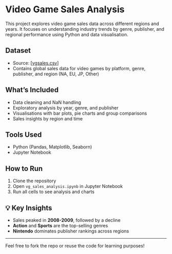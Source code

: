 # Video Game Sales Analysis

This project explores video game sales data across different regions and years. It focuses on understanding industry trends by genre, publisher, and regional performance using Python and data visualisation.

## Dataset
- Source: [[vgsales.csv](./vgsales.csv](https://www.kaggle.com/datasets/gregorut/videogamesales))]
- Contains global sales data for video games by platform, genre, publisher, and region (NA, EU, JP, Other)

## What’s Included
- Data cleaning and NaN handling
- Exploratory analysis by year, genre, and publisher
- Visualisations with bar plots, pie charts and group comparisons
- Sales insights by region and time

## Tools Used
- Python (Pandas, Matplotlib, Seaborn)
- Jupyter Notebook

## How to Run
1. Clone the repository
2. Open `vg_sales_analysis.ipynb` in Jupyter Notebook
3. Run all cells to see analysis and charts

## 💡 Key Insights
- Sales peaked in **2008-2009**, followed by a decline
- **Action** and **Sports** are the top-selling genres
- **Nintendo** dominates publisher rankings across regions

---

Feel free to fork the repo or reuse the code for learning purposes!
